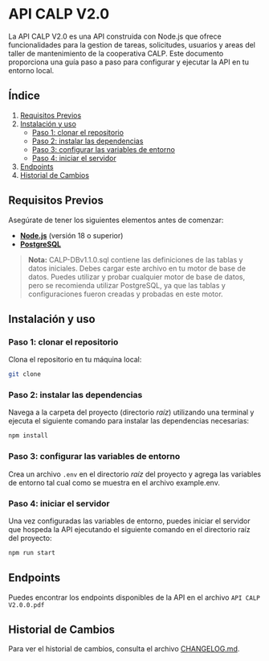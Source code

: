 # API CALP V2.0

La API CALP V2.0 es una API construida con Node.js que ofrece funcionalidades para la gestion de tareas, solicitudes, usuarios y areas del taller de mantenimiento de la cooperativa CALP. Este documento proporciona una guía paso a paso para configurar y ejecutar la API en tu entorno local.

## Índice

1. [Requisitos Previos](#requisitos-previos)
2. [Instalación y uso](#instalación)
   - [Paso 1: clonar el repositorio](#paso-1-clonar-el-repositorio)
   - [Paso 2: instalar las dependencias](#paso-2-instalar-las-dependencias)
   - [Paso 3: configurar las variables de entorno](#paso-3-configurar-las-variables-de-entorno)
   - [Paso 4: iniciar el servidor](#paso-4-iniciar-el-servidor)
3. [Endpoints](#endpoints)
4. [Historial de Cambios](CHANGELOG.md)

## Requisitos Previos

Asegúrate de tener los siguientes elementos antes de comenzar:

- [**Node.js**](https://nodejs.org/) (versión 18 o superior)
- [**PostgreSQL**](https://www.postgresql.org/)

> **Nota:** CALP-DBv1.1.0.sql contiene las definiciones de las tablas y datos iniciales. Debes cargar este archivo en tu motor de base de datos. Puedes utilizar y probar cualquier motor de base de datos, pero se recomienda utilizar PostgreSQL, ya que las tablas y configuraciones fueron creadas y probadas en este motor.

## Instalación y uso

### Paso 1: clonar el repositorio

Clona el repositorio en tu máquina local:

```bash
git clone
```

### Paso 2: instalar las dependencias

Navega a la carpeta del proyecto (directorio _raíz_) utilizando una terminal y ejecuta el siguiente comando para instalar las dependencias necesarias:

```bash
npm install
```

### Paso 3: configurar las variables de entorno

Crea un archivo `.env` en el directorio _raíz_ del proyecto y agrega las variables de entorno tal cual como se muestra en el archivo example.env.

### Paso 4: iniciar el servidor

Una vez configuradas las variables de entorno, puedes iniciar el servidor que hospeda la API ejecutando el siguiente comando en el directorio raíz del proyecto:

```bash
npm run start
```

## Endpoints

Puedes encontrar los endpoints disponibles de la API en el archivo `API CALP V2.0.0.pdf`

## Historial de Cambios

Para ver el historial de cambios, consulta el archivo [CHANGELOG.md](CHANGELOG.md).
